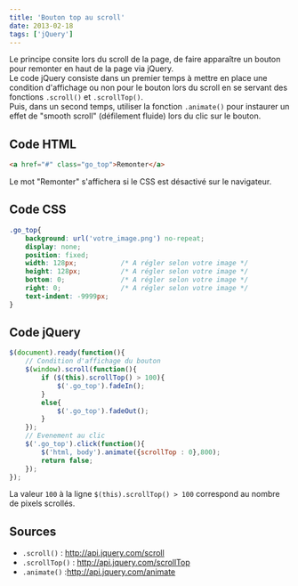 ```yaml
---
title: 'Bouton top au scroll'
date: 2013-02-18
tags: ['jQuery']
---
```


Le principe consite lors du scroll de la page, de faire apparaître un bouton pour remonter en haut de la page via jQuery.  
Le code jQuery consiste dans un premier temps à mettre en place une condition d'affichage ou non pour le bouton lors du scroll en se servant des fonctions `.scroll()` et `.scrollTop()`.  
Puis, dans un second temps, utiliser la fonction `.animate()` pour instaurer un effet de "smooth scroll" (défilement fluide) lors du clic sur le bouton.

## Code HTML

```html
<a href="#" class="go_top">Remonter</a>
```

Le mot "Remonter" s'affichera si le CSS est désactivé sur le navigateur.

## Code CSS

```css
.go_top{
	background: url('votre_image.png') no-repeat;
	display: none;
	position: fixed;
	width: 128px;			/* A régler selon votre image */
	height: 128px;			/* A régler selon votre image */
	bottom: 0;				/* A régler selon votre image */
	right: 0;				/* A régler selon votre image */
	text-indent: -9999px;
}
```

## Code jQuery

```javascript
$(document).ready(function(){
	// Condition d'affichage du bouton
	$(window).scroll(function(){
		if ($(this).scrollTop() > 100){
			$('.go_top').fadeIn();
		}
		else{
			$('.go_top').fadeOut();
		}
	});
	// Evenement au clic
	$('.go_top').click(function(){
		$('html, body').animate({scrollTop : 0},800);
		return false;
	});
});
```

La valeur `100` à la ligne `$(this).scrollTop() > 100` correspond au nombre de pixels scrollés.

## Sources

* `.scroll()` : http://api.jquery.com/scroll
* `.scrollTop()` : http://api.jquery.com/scrollTop
* `.animate()` :http://api.jquery.com/animate